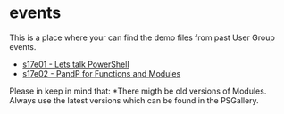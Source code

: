 # events
This is a place where your can find the demo files from past User Group events.

 - [s17e01 - Lets talk PowerShell](https://github.com/pugbg/events/tree/master/s17e01%20-%20Lets%20talk%20PowerShell/)
 - [s17e02 - PandP for Functions and Modules](https://github.com/pugbg/events/tree/master/s17e02%20-%20PandP%20for%20Functions%20and%20Modules)

Please in keep in mind that:
  *There migth be old versions of Modules. Always use the latest versions which can be found in the PSGallery.

